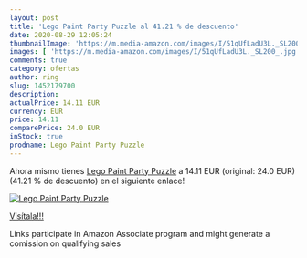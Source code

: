 ```yaml
---
layout: post
title: 'Lego Paint Party Puzzle al 41.21 % de descuento'
date: 2020-08-29 12:05:24
thumbnailImage: 'https://m.media-amazon.com/images/I/51qUfLadU3L._SL200_.jpg'
images: [ 'https://m.media-amazon.com/images/I/51qUfLadU3L._SL200_.jpg' ]
comments: true
category: ofertas
author: ring
slug: 1452179700
description:
actualPrice: 14.11 EUR
currency: EUR
price: 14.11
comparePrice: 24.0 EUR
inStock: true
prodname: Lego Paint Party Puzzle
---
```


Ahora mismo tienes [Lego Paint Party Puzzle](https://www.amazon.it/dp/1452179700/?tag=tolees00-21) a 14.11 EUR (original: 24.0 EUR) (41.21 %  de descuento) en el siguiente enlace!

[![Lego Paint Party Puzzle](https://m.media-amazon.com/images/I/51qUfLadU3L._SL200_.jpg)](https://www.amazon.it/dp/1452179700/?tag=tolees00-21)

[Visítala!!!](https://www.amazon.it/dp/1452179700/?tag=tolees00-21)

Links participate in Amazon Associate program and might generate a comission on qualifying sales
